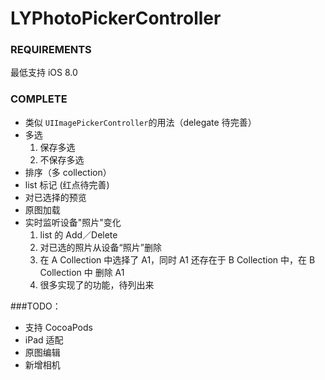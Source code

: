 # LYPhotoPickerController
### REQUIREMENTS
最低支持 iOS 8.0
### COMPLETE
* 类似 `UIImagePickerController`的用法（delegate 待完善）
* 多选
	1. 保存多选
	2. 不保存多选
* 排序（多 collection）
* list 标记 (红点待完善)
* 对已选择的预览
* 原图加载
* 实时监听设备"照片"变化
	1. list 的 Add／Delete
	2. 对已选的照片从设备“照片”删除
	3. 在 A Collection 中选择了 A1，同时 A1 还存在于 B Collection 中，在 B Collection 中 删除 A1
	4. 很多实现了的功能，待列出来

###TODO：
* 支持 CocoaPods
* iPad 适配
* 原图编辑
* 新增相机
